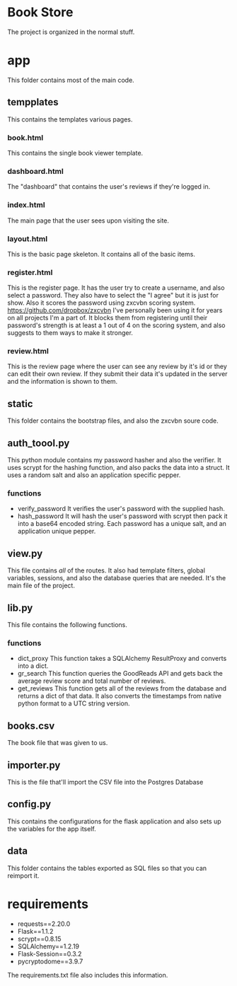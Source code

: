 # Book Store
The project is organized in the normal stuff.

# app
This folder contains most of the main code.

## tempplates
This contains the templates various pages.
### book.html
This contains the single book viewer template.
### dashboard.html
The "dashboard" that contains the user's reviews if they're logged in.
### index.html
The main page that the user sees upon visiting the site.
### layout.html
This is the basic page skeleton. It contains all of the basic items.
### register.html
This is the register page. It has the user try to create a username, and also select a password. They also have to select the "I agree" but it is just for show. Also it scores the password using zxcvbn scoring system. https://github.com/dropbox/zxcvbn I've personally been using it for years on all projects I'm a part of.
It blocks them from registering until their password's strength is at least a 1 out of 4 on the scoring system, and also suggests to them ways to make it stronger.

### review.html
This is the review page where the user can see any review by it's id or they can edit their own review. If they submit their data it's updated in the server and the information is shown to them.

## static
This folder contains the bootstrap files, and also the zxcvbn soure code.

## auth_toool.py
This python module contains my password hasher and also the verifier. It uses scrypt for the hashing function, and also packs the data into a struct. It uses a random salt and also an application specific pepper.

### functions 
- verify_password It verifies the user's password with the supplied hash.
- hash_password It will hash the user's password with scrypt then pack it into a base64 encoded string. Each password has a unique salt, and an application unique pepper.

## view.py
This file contains _all_ of the routes. It also had template filters, global variables, sessions, and also the database queries that are needed. It's the main file of the project.

## lib.py
This file contains the following functions.
### functions
- dict_proxy This function takes a SQLAlchemy ResultProxy and converts into a dict.
- gr_search This function queries the GoodReads API and gets back the average review score and total number of reviews.
- get_reviews This function gets all of the reviews from the database and returns a dict of that data. It also converts the timestamps from native python format to a UTC string version.


## books.csv
The book file that was given to us.
## importer.py
This is the file that'll import the CSV file into the Postgres Database

## config.py
This contains the configurations for the flask application and also sets up the variables for the app itself.

## data
This folder contains the tables exported as SQL files so that you can reimport it.

# requirements
- requests==2.20.0
- Flask==1.1.2
- scrypt==0.8.15
- SQLAlchemy==1.2.19
- Flask-Session==0.3.2
- pycryptodome==3.9.7

The requirements.txt file also includes this information.
